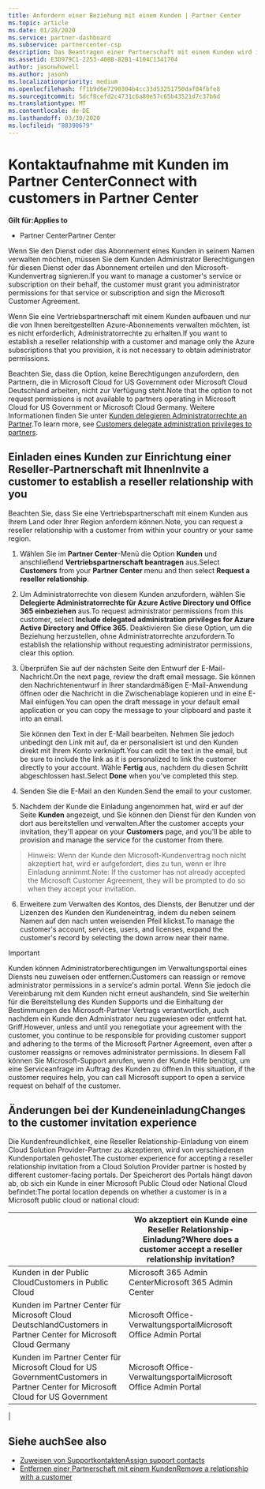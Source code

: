 ```yaml
---
title: Anfordern einer Beziehung mit einem Kunden | Partner Center
ms.topic: article
ms.date: 01/28/2020
ms.service: partner-dashboard
ms.subservice: partnercenter-csp
description: Das Beantragen einer Partnerschaft mit einem Kunden wird in Multipartner- und Multichannelszenarien verwendet. Dieser Vorgang ist auch hilfreich, wenn ein Kunde Ihre delegierten Administratorrechte entfernt und Sie sie für Bereitstellungen oder Supportleistungen wiederherstellen müssen.
ms.assetid: E3D979C1-2253-408B-82B1-4104C1341704
author: jasonwhowell
ms.author: jasonh
ms.localizationpriority: medium
ms.openlocfilehash: ff1b9d6e7290304b4cc33d53251750daf04fbfe8
ms.sourcegitcommit: 5dcf8cefd2c4731c6a80e57c65b43521d7c37b6d
ms.translationtype: MT
ms.contentlocale: de-DE
ms.lasthandoff: 03/30/2020
ms.locfileid: "80390679"
---
```

# <a name="connect-with-customers-in-partner-center"></a><span data-ttu-id="c5afc-104">Kontaktaufnahme mit Kunden im Partner Center</span><span class="sxs-lookup"><span data-stu-id="c5afc-104">Connect with customers in Partner Center</span></span>

<span data-ttu-id="c5afc-105">**Gilt für:**</span><span class="sxs-lookup"><span data-stu-id="c5afc-105">**Applies to**</span></span>

-  <span data-ttu-id="c5afc-106">Partner Center</span><span class="sxs-lookup"><span data-stu-id="c5afc-106">Partner Center</span></span>

<span data-ttu-id="c5afc-107">Wenn Sie den Dienst oder das Abonnement eines Kunden in seinem Namen verwalten möchten, müssen Sie dem Kunden Administrator Berechtigungen für diesen Dienst oder das Abonnement erteilen und den Microsoft-Kundenvertrag signieren.</span><span class="sxs-lookup"><span data-stu-id="c5afc-107">If you want to manage a customer's service or subscription on their behalf, the customer must grant you administrator permissions for that service or subscription and sign the Microsoft Customer Agreement.</span></span>

<span data-ttu-id="c5afc-108">Wenn Sie eine Vertriebspartnerschaft mit einem Kunden aufbauen und nur die von Ihnen bereitgestellten Azure-Abonnements verwalten möchten, ist es nicht erforderlich, Administratorrechte zu erhalten.</span><span class="sxs-lookup"><span data-stu-id="c5afc-108">If you want to establish a reseller relationship with a customer and manage only the Azure subscriptions that you provision, it is not necessary to obtain administrator permissions.</span></span>

<span data-ttu-id="c5afc-109">Beachten Sie, dass die Option, keine Berechtigungen anzufordern, den Partnern, die in Microsoft Cloud for US Government oder Microsoft Cloud Deutschland arbeiten, nicht zur Verfügung steht.</span><span class="sxs-lookup"><span data-stu-id="c5afc-109">Note that the option to not request permissions is not available to partners operating in Microsoft Cloud for US Government or Microsoft Cloud Germany.</span></span> <span data-ttu-id="c5afc-110">Weitere Informationen finden Sie unter [Kunden delegieren Administratorrechte an Partner](https://docs.microsoft.com/partner-center/customers_revoke_admin_privileges).</span><span class="sxs-lookup"><span data-stu-id="c5afc-110">To learn more, see [Customers delegate administration privileges to partners](https://docs.microsoft.com/partner-center/customers_revoke_admin_privileges).</span></span>


## <a name="invite-a-customer-to-establish-a-reseller-relationship-with-you"></a><span data-ttu-id="c5afc-111">Einladen eines Kunden zur Einrichtung einer Reseller-Partnerschaft mit Ihnen</span><span class="sxs-lookup"><span data-stu-id="c5afc-111">Invite a customer to establish a reseller relationship with you</span></span>

<span data-ttu-id="c5afc-112">Beachten Sie, dass Sie eine Vertriebspartnerschaft mit einem Kunden aus Ihrem Land oder Ihrer Region anfordern können.</span><span class="sxs-lookup"><span data-stu-id="c5afc-112">Note, you can request a reseller relationship with a customer from within your country or your same region.</span></span>

1.  <span data-ttu-id="c5afc-113">Wählen Sie im **Partner Center**-Menü die Option **Kunden** und anschließend **Vertriebspartnerschaft beantragen** aus.</span><span class="sxs-lookup"><span data-stu-id="c5afc-113">Select **Customers** from your **Partner Center** menu and then select **Request a reseller relationship**.</span></span>

2.  <span data-ttu-id="c5afc-114">Um Administratorrechte von diesem Kunden anzufordern, wählen Sie **Delegierte Administratorrechte für Azure Active Directory und Office 365 einbeziehen** aus.</span><span class="sxs-lookup"><span data-stu-id="c5afc-114">To request administrator permissions from this customer, select **Include delegated administration privileges for Azure Active Directory and Office 365**.</span></span> <span data-ttu-id="c5afc-115">Deaktivieren Sie diese Option, um die Beziehung herzustellen, ohne Administratorrechte anzufordern.</span><span class="sxs-lookup"><span data-stu-id="c5afc-115">To establish the relationship without requesting administrator permissions, clear this option.</span></span> 

3.  <span data-ttu-id="c5afc-116">Überprüfen Sie auf der nächsten Seite den Entwurf der E-Mail-Nachricht.</span><span class="sxs-lookup"><span data-stu-id="c5afc-116">On the next page, review the draft email message.</span></span> <span data-ttu-id="c5afc-117">Sie können den Nachrichtenentwurf in Ihrer standardmäßigen E-Mail-Anwendung öffnen oder die Nachricht in die Zwischenablage kopieren und in eine E-Mail einfügen.</span><span class="sxs-lookup"><span data-stu-id="c5afc-117">You can open the draft message in your default email application or you can copy the message to your clipboard and paste it into an email.</span></span> 

    <span data-ttu-id="c5afc-118">Sie können den Text in der E-Mail bearbeiten. Nehmen Sie jedoch unbedingt den Link mit auf, da er personalisiert ist und den Kunden direkt mit Ihrem Konto verknüpft.</span><span class="sxs-lookup"><span data-stu-id="c5afc-118">You can edit the text in the email, but be sure to include the link as it is personalized to link the customer directly to your account.</span></span> <span data-ttu-id="c5afc-119">Wähle **Fertig** aus, nachdem du diesen Schritt abgeschlossen hast.</span><span class="sxs-lookup"><span data-stu-id="c5afc-119">Select **Done** when you've completed this step.</span></span>

3.  <span data-ttu-id="c5afc-120">Senden Sie die E-Mail an den Kunden.</span><span class="sxs-lookup"><span data-stu-id="c5afc-120">Send the email to your customer.</span></span>

5.  <span data-ttu-id="c5afc-121">Nachdem der Kunde die Einladung angenommen hat, wird er auf der Seite **Kunden** angezeigt, und Sie können den Dienst für den Kunden von dort aus bereitstellen und verwalten.</span><span class="sxs-lookup"><span data-stu-id="c5afc-121">After the customer accepts your invitation, they'll appear on your **Customers** page, and you'll be able to provision and manage the service for the customer from there.</span></span>

><span data-ttu-id="c5afc-122">Hinweis: Wenn der Kunde den Microsoft-Kundenvertrag noch nicht akzeptiert hat, wird er aufgefordert, dies zu tun, wenn er Ihre Einladung annimmt.</span><span class="sxs-lookup"><span data-stu-id="c5afc-122">Note: If the customer has not already accepted the Microsoft Customer Agreement, they will be prompted to do so when they accept your invitation.</span></span> 
 
6.  <span data-ttu-id="c5afc-123">Erweitere zum Verwalten des Kontos, des Diensts, der Benutzer und der Lizenzen des Kunden den Kundeneintrag, indem du neben seinem Namen auf den nach unten weisenden Pfeil klickst.</span><span class="sxs-lookup"><span data-stu-id="c5afc-123">To manage the customer's account, services, users, and licenses, expand the customer's record by selecting the down arrow near their name.</span></span>


> [!IMPORTANT]  
> <span data-ttu-id="c5afc-124">Kunden können Administratorberechtigungen im Verwaltungsportal eines Diensts neu zuweisen oder entfernen.</span><span class="sxs-lookup"><span data-stu-id="c5afc-124">Customers can reassign or remove administrator permissions in a service's admin portal.</span></span> <span data-ttu-id="c5afc-125">Wenn Sie jedoch die Vereinbarung mit dem Kunden nicht erneut aushandeln, sind Sie weiterhin für die Bereitstellung des Kunden Supports und die Einhaltung der Bestimmungen des Microsoft-Partner Vertrags verantwortlich, auch nachdem ein Kunde den Administrator neu zugewiesen oder entfernt hat. Griff.</span><span class="sxs-lookup"><span data-stu-id="c5afc-125">However, unless and until you renegotiate your agreement with the customer, you continue to be responsible for providing customer support and adhering to the terms of the Microsoft Partner Agreement, even after a customer reassigns or removes administrator permissions.</span></span> <span data-ttu-id="c5afc-126">In diesem Fall können Sie Microsoft-Support anrufen, wenn der Kunde Hilfe benötigt, um eine Serviceanfrage im Auftrag des Kunden zu öffnen.</span><span class="sxs-lookup"><span data-stu-id="c5afc-126">In this situation, if the customer requires help, you can call Microsoft support to open a service request on behalf of the customer.</span></span>

## <a name="changes-to-the-customer-invitation-experience"></a><span data-ttu-id="c5afc-127">Änderungen bei der Kundeneinladung</span><span class="sxs-lookup"><span data-stu-id="c5afc-127">Changes to the customer invitation experience</span></span>

<span data-ttu-id="c5afc-128">Die Kundenfreundlichkeit, eine Reseller Relationship-Einladung von einem Cloud Solution Provider-Partner zu akzeptieren, wird von verschiedenen Kundenportalen gehostet.</span><span class="sxs-lookup"><span data-stu-id="c5afc-128">The customer experience for accepting a reseller relationship invitation from a Cloud Solution Provider partner is hosted by different customer-facing portals.</span></span> <span data-ttu-id="c5afc-129">Der Speicherort des Portals hängt davon ab, ob sich ein Kunde in einer Microsoft Public Cloud oder National Cloud befindet:</span><span class="sxs-lookup"><span data-stu-id="c5afc-129">The portal location depends on whether a customer is in a Microsoft public cloud or national cloud:</span></span> 

|  | <span data-ttu-id="c5afc-130">Wo akzeptiert ein Kunde eine Reseller Relationship-Einladung?</span><span class="sxs-lookup"><span data-stu-id="c5afc-130">Where does a customer accept a reseller relationship invitation?</span></span> |
|---------|---------
| <span data-ttu-id="c5afc-131">Kunden in der Public Cloud</span><span class="sxs-lookup"><span data-stu-id="c5afc-131">Customers in Public Cloud</span></span> | <span data-ttu-id="c5afc-132">Microsoft 365 Admin Center</span><span class="sxs-lookup"><span data-stu-id="c5afc-132">Microsoft 365 Admin Center</span></span> |
| <span data-ttu-id="c5afc-133">Kunden im Partner Center für Microsoft Cloud Deutschland</span><span class="sxs-lookup"><span data-stu-id="c5afc-133">Customers in Partner Center for Microsoft Cloud Germany</span></span> | <span data-ttu-id="c5afc-134">Microsoft Office-Verwaltungsportal</span><span class="sxs-lookup"><span data-stu-id="c5afc-134">Microsoft Office Admin Portal</span></span> |
| <span data-ttu-id="c5afc-135">Kunden im Partner Center für Microsoft Cloud for US Government</span><span class="sxs-lookup"><span data-stu-id="c5afc-135">Customers in Partner Center for Microsoft Cloud for US Government</span></span> | <span data-ttu-id="c5afc-136">Microsoft Office-Verwaltungsportal</span><span class="sxs-lookup"><span data-stu-id="c5afc-136">Microsoft Office Admin Portal</span></span> |
|

## <a name="see-also"></a><span data-ttu-id="c5afc-137">Siehe auch</span><span class="sxs-lookup"><span data-stu-id="c5afc-137">See also</span></span>

- [<span data-ttu-id="c5afc-138">Zuweisen von Supportkontakten</span><span class="sxs-lookup"><span data-stu-id="c5afc-138">Assign support contacts</span></span>](assign-support-contacts.md)
- [<span data-ttu-id="c5afc-139">Entfernen einer Partnerschaft mit einem Kunden</span><span class="sxs-lookup"><span data-stu-id="c5afc-139">Remove a relationship with a customer</span></span>](remove-a-relationship.md)
